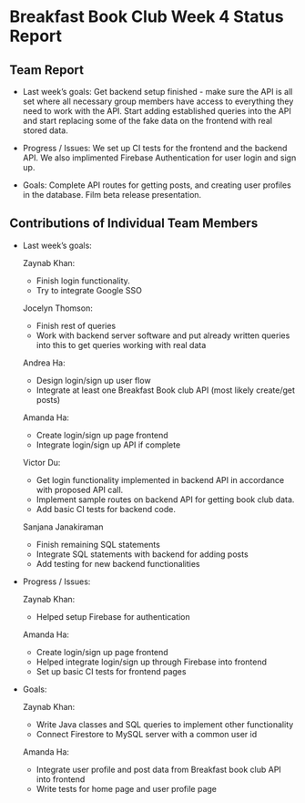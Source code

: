 # Breakfast Book Club Week 4 Status Report
## Team Report
- Last week’s goals: Get backend setup finished - make sure the API is all set where all necessary group members have access to everything they need to work with the API. Start adding established queries into the API and start replacing some of the fake data on the frontend with real stored data.

- Progress / Issues: We set up CI tests for the frontend and the backend API. We also implimented Firebase Authentication for user login and sign up. 

- Goals: Complete API routes for getting posts, and creating user profiles in the database. Film beta release presentation.

## Contributions of Individual Team Members
- Last week’s goals:
  
  Zaynab Khan:
    - Finish login functionality.
    - Try to integrate Google SSO

  Jocelyn Thomson:
    - Finish rest of queries
    - Work with backend server software and put already written queries into this to get queries working with real data

  Andrea Ha:
    - Design login/sign up user flow
    - Integrate at least one Breakfast Book club API (most likely create/get posts)

  Amanda Ha:
    - Create login/sign up page frontend
    - Integrate login/sign up API if complete

  Victor Du:
    - Get login functionality implemented in backend API in accordance with proposed API call.
    - Implement sample routes on backend API for getting book club data.
    - Add basic CI tests for backend code.

  Sanjana Janakiraman
    - Finish remaining SQL statements
    - Integrate SQL statements with backend for adding posts
    - Add testing for new backend functionalities

- Progress / Issues:

  Zaynab Khan:
  - Helped setup Firebase for authentication
  
  Amanda Ha:
  - Create login/sign up page frontend
  - Helped integrate login/sign up through Firebase into frontend
  - Set up basic CI tests for frontend pages

- Goals:

  Zaynab Khan:
  - Write Java classes and SQL queries to implement other functionality
  - Connect Firestore to MySQL server with a common user id
  
  Amanda Ha:
  - Integrate user profile and post data from Breakfast book club API into frontend
  - Write tests for home page and user profile page
